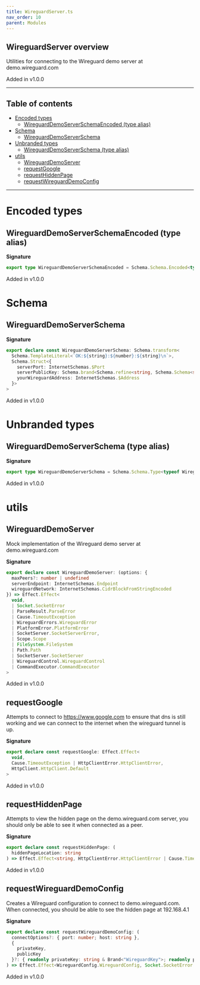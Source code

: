 ```yaml
---
title: WireguardServer.ts
nav_order: 10
parent: Modules
---
```


## WireguardServer overview

Utilities for connecting to the Wireguard demo server at demo.wireguard.com

Added in v1.0.0

---

<h2 class="text-delta">Table of contents</h2>

- [Encoded types](#encoded-types)
  - [WireguardDemoServerSchemaEncoded (type alias)](#wireguarddemoserverschemaencoded-type-alias)
- [Schema](#schema)
  - [WireguardDemoServerSchema](#wireguarddemoserverschema)
- [Unbranded types](#unbranded-types)
  - [WireguardDemoServerSchema (type alias)](#wireguarddemoserverschema-type-alias)
- [utils](#utils)
  - [WireguardDemoServer](#wireguarddemoserver)
  - [requestGoogle](#requestgoogle)
  - [requestHiddenPage](#requesthiddenpage)
  - [requestWireguardDemoConfig](#requestwireguarddemoconfig)

---

# Encoded types

## WireguardDemoServerSchemaEncoded (type alias)

**Signature**

```ts
export type WireguardDemoServerSchemaEncoded = Schema.Schema.Encoded<typeof WireguardDemoServerSchema>
```

Added in v1.0.0

# Schema

## WireguardDemoServerSchema

**Signature**

```ts
export declare const WireguardDemoServerSchema: Schema.transform<
  Schema.TemplateLiteral<`OK:${string}:${number}:${string}\n`>,
  Schema.Struct<{
    serverPort: InternetSchemas.$Port
    serverPublicKey: Schema.brand<Schema.refine<string, Schema.Schema<string, string, never>>, "WireguardKey">
    yourWireguardAddress: InternetSchemas.$Address
  }>
>
```

Added in v1.0.0

# Unbranded types

## WireguardDemoServerSchema (type alias)

**Signature**

```ts
export type WireguardDemoServerSchema = Schema.Schema.Type<typeof WireguardDemoServerSchema>
```

Added in v1.0.0

# utils

## WireguardDemoServer

Mock implementation of the Wireguard demo server at demo.wireguard.com

**Signature**

```ts
export declare const WireguardDemoServer: (options: {
  maxPeers?: number | undefined
  serverEndpoint: InternetSchemas.Endpoint
  wireguardNetwork: InternetSchemas.CidrBlockFromStringEncoded
}) => Effect.Effect<
  void,
  | Socket.SocketError
  | ParseResult.ParseError
  | Cause.TimeoutException
  | WireguardErrors.WireguardError
  | PlatformError.PlatformError
  | SocketServer.SocketServerError,
  | Scope.Scope
  | FileSystem.FileSystem
  | Path.Path
  | SocketServer.SocketServer
  | WireguardControl.WireguardControl
  | CommandExecutor.CommandExecutor
>
```

Added in v1.0.0

## requestGoogle

Attempts to connect to https://www.google.com to ensure that dns is still
working and we can connect to the internet when the wireguard tunnel is up.

**Signature**

```ts
export declare const requestGoogle: Effect.Effect<
  void,
  Cause.TimeoutException | HttpClientError.HttpClientError,
  HttpClient.HttpClient.Default
>
```

Added in v1.0.0

## requestHiddenPage

Attempts to view the hidden page on the demo.wireguard.com server, you should
only be able to see it when connected as a peer.

**Signature**

```ts
export declare const requestHiddenPage: (
  hiddenPageLocation: string
) => Effect.Effect<string, HttpClientError.HttpClientError | Cause.TimeoutException, HttpClient.HttpClient.Default>
```

Added in v1.0.0

## requestWireguardDemoConfig

Creates a Wireguard configuration to connect to demo.wireguard.com. When
connected, you should be able to see the hidden page at 192.168.4.1

**Signature**

```ts
export declare const requestWireguardDemoConfig: (
  connectOptions?: { port: number; host: string },
  {
    privateKey,
    publicKey
  }?: { readonly privateKey: string & Brand<"WireguardKey">; readonly publicKey: string & Brand<"WireguardKey"> }
) => Effect.Effect<WireguardConfig.WireguardConfig, Socket.SocketError | ParseResult.ParseError, never>
```

Added in v1.0.0
